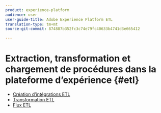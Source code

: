 ```yaml
---
product: experience-platform
audience: user
user-guide-title: Adobe Experience Platform ETL
translation-type: tm+mt
source-git-commit: 874887b352fc3c74e79fc40633b4741d3e665412

---
```



# Extraction, transformation et chargement de procédures dans la plateforme d’expérience {#etl}

- [Création d’intégrations ETL](home.md)
- [Transformation ETL](transformations.md)
- [Flux ETL](workflow.md)